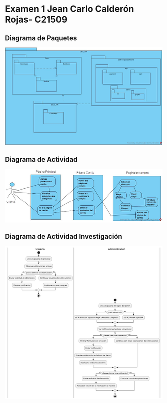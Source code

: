 # Examen 1 Jean Carlo Calderón Rojas- C21509


## Diagrama de Paquetes
<img src="Package.jpg">

## Diagrama de Actividad
<img src="OrderProcessing.jpg">

## Diagrama de Actividad Investigación
<img src="DiagramaInvestigacion.png">